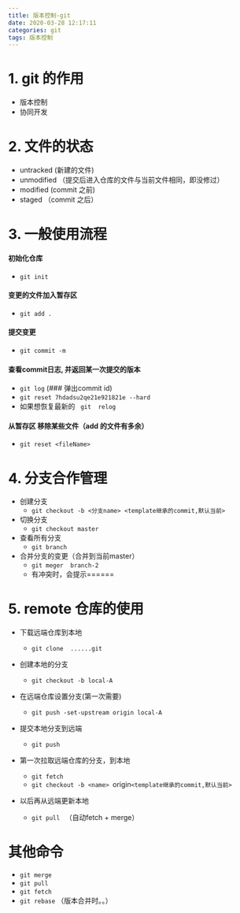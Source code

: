 ```yaml
---
title: 版本控制-git
date: 2020-03-28 12:17:11
categories: git
tags: 版本控制
---
```


# 1. git 的作用

- 版本控制
- 协同开发

# 2. 文件的状态

- untracked  (新建的文件)
- unmodified  （提交后进入仓库的文件与当前文件相同，即没修过）
- modified  (commit 之前)
- staged  （commit 之后）

# 3. 一般使用流程

#### 初始化仓库
- `git init`

#### 变更的文件加入暂存区
- `git add .`

#### 提交变更
- `git commit -m`

#### 查看commit日志, 并返回某一次提交的版本
- `git log`   (### 弹出commit id)
- `git reset 7hdadsu2qe21e921821e --hard`
- 如果想恢复最新的   ` git  relog`

#### 从暂存区 移除某些文件（add 的文件有多余）
- `git reset <fileName>`

# 4. 分支合作管理

- 创建分支
    - `git checkout -b <分支name> <template继承的commit,默认当前> `
- 切换分支
    - `git checkout master`
- 查看所有分支
    - `git branch `
- 合并分支的变更（合并到当前master）
    - `git meger  branch-2  `
    - 有冲突时，会提示======

# 5. remote 仓库的使用

- 下载远端仓库到本地
  
    - `git clone  ......git`
    
- 创建本地的分支
  
    - `git checkout -b local-A`
    
- 在远端仓库设置分支(第一次需要)
  
    - `git push -set-upstream origin local-A`
    
- 提交本地分支到远端
  
    - `git push `
    
- 第一次拉取远端仓库的分支，到本地
    - `git fetch`    
    - `git checkout -b <name> `origin` <template继承的commit,默认当前> `
    
- 以后再从远端更新本地
  
    - `git pull ` （自动fetch + merge）  
    
    

# 其他命令

- `git merge`
- `git pull`
- `git fetch`
- `git rebase` （版本合并时。。）

 

